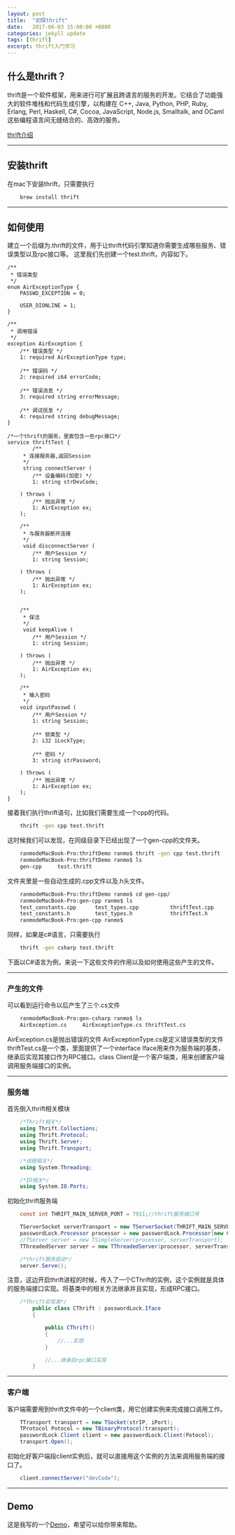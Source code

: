 ```yaml
---
layout: post
title:  "初探thrift"
date:   2017-06-03 15:00:00 +0800
categories: jekyll update
tags: [thrift] 
excerpt: thrift入门学习
---
```


## 什么是thrift？

thrift是一个软件框架，用来进行可扩展且跨语言的服务的开发。它结合了功能强大的软件堆栈和代码生成引擎，以构建在 C++, Java, Python, PHP, Ruby, Erlang, Perl, Haskell, C#, Cocoa, JavaScript, Node.js, Smalltalk, and OCaml 这些编程语言间无缝结合的、高效的服务。

[thrift介绍](http://baike.baidu.com/item/thrift?fr=aladdin)

---

## 安装thrift

在mac下安装thrift，只需要执行

```bash
    brew install thrift
```

---

## 如何使用

建立一个后缀为.thrift的文件，用于让thrift代码引擎知道你需要生成哪些服务、错误类型以及rpc接口等。
这里我们先创建一个test.thrift，内容如下。

```thrift
/**
 * 错误类型
 */
enum AirExceptionType {
    PASSWD_EXCEPTION = 0;
	
	USER_DIONLINE = 1;
}

/**
 * 调用错误
 */
exception AirException {
    /** 错误类型 */
    1: required AirExceptionType type;

    /** 错误码 */
    2: required i64 errorCode;

    /** 错误消息 */
    3: required string errorMessage;

    /** 调试信息 */
    4: required string debugMessage;
}

/*一个thrift的服务，里面包含一些rpc接口*/
service thriftTest {
    	/**
     * 连接服务器,返回Session
     */
	 string connectServer (
		/** 设备编码(加密) */
        1: string strDevCode;	

    ) throws (
        /** 抛出异常 */
        1: AirException ex;
    );

	/**
     * 与服务器断开连接
     */
	 void disconnectServer (
		/** 用户Session */
        1: string Session;	

    ) throws (
        /** 抛出异常 */
        1: AirException ex;
    );
	
	
	/**
     * 保活
     */
	 void keepAlive (
		/** 用户Session */
        1: string Session;	

    ) throws (
        /** 抛出异常 */
        1: AirException ex;
    );

    /**
     * 输入密码
     */
    void inputPasswd (
        /** 用户Session */
        1: string Session;

		/** 锁类型 */
        2: i32 iLockType;
		
        /** 密码 */
        3: string strPassword;

    ) throws (
        /** 抛出异常 */
        1: AirException ex;
    );
}

```

接着我们执行thrift语句，比如我们需要生成一个cpp的代码。

```bash
    thrift -gen cpp test.thrift
```

这时候我们可以发现，在同级目录下已经出现了一个gen-cpp的文件夹。

```bash
    ranmodeMacBook-Pro:thriftDemo ranmo$ thrift -gen cpp test.thrift
    ranmodeMacBook-Pro:thriftDemo ranmo$ ls
    gen-cpp		test.thrift
```

文件夹里是一些自动生成的.cpp文件以及.h头文件。

```bash
    ranmodeMacBook-Pro:thriftDemo ranmo$ cd gen-cpp/
    ranmodeMacBook-Pro:gen-cpp ranmo$ ls
    test_constants.cpp		test_types.cpp			thriftTest.cpp			thriftTest_server.skeleton.cpp
    test_constants.h		test_types.h			thriftTest.h
    ranmodeMacBook-Pro:gen-cpp ranmo$
```

同样，如果是c#语言，只需要执行

```bash
    thrift -gen csharp test.thrift
```

下面以C#语言为例，来说一下这些文件的作用以及如何使用这些产生的文件。

---

### 产生的文件

可以看到运行命令以后产生了三个.cs文件

```bash
    ranmodeMacBook-Pro:gen-csharp ranmo$ ls
    AirException.cs		AirExceptionType.cs	thriftTest.cs
```

AirException.cs是抛出错误的文件
AirExceptionType.cs是定义错误类型的文件
thriftTest.cs是一个类，里面提供了一个interface Iface用来作为服务端的基类，继承后实现其接口作为RPC接口。class Client是一个客户端类，用来创建客户端调用服务端接口的实例。

---

### 服务端

首先倒入thrift相关模块

```c#
    /*Thrift相关*/
    using Thrift.Collections;
    using Thrift.Protocol;
    using Thrift.Server;
    using Thrift.Transport;

    /*线程相关*/
    using System.Threading;

    /*IO相关*/
    using System.IO.Ports;

```

初始化thrift服务端

```c#
    const int THRIFT_MAIN_SERVER_PORT = 7911;//thrift服务端口号   

    TServerSocket serverTransport = new TServerSocket(THRIFT_MAIN_SERVER_PORT, 0, false);
    passwordLock.Processor processor = new passwordLock.Processor(new CThrift());
    //TServer server = new TSimpleServer(processor, serverTransport);
    TThreadedServer server = new TThreadedServer(processor, serverTransport);//使用多线程方法启动thrift服务

    /*thrift服务启动*/
    server.Serve();
```

注意，这边开启thrift进程的时候，传入了一个CThrift的实例，这个实例就是具体的服务端接口实现。将基类中的相关方法继承并且实现，形成RPC接口。

```c#
    /*Thrift实现类*/
        public class CThrift : passwordLock.Iface
        {

            public CThrift()
            {
                //...实现
            }

            //...继承后rpc接口实现
        }
```

---

### 客户端

客户端需要用到thrift文件中的一个client类，用它创建实例来完成接口调用工作。

```c#
    TTransport transport = new TSocket(strIP, iPort);
    TProtocol Potocol = new TBinaryProtocol(transport);
    passwordLock.Client client = new passwordLock.Client(Potocol);
    transport.Open();
```

初始化好客户端段client实例后，就可以直接用这个实例的方法来调用服务端的接口了。

```c#
    client.connectServer("devCode");
```

---

## Demo

这是我写的一个[Demo](https://github.com/answershuto/PasswordLockByThrift)，希望可以给你带来帮助。